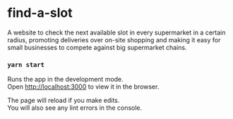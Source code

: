 # find-a-slot
A website to check the next available slot in every supermarket in a certain radius, promoting deliveries over on-site shopping and making it easy for small businesses to compete against big supermarket chains.

### `yarn start`

Runs the app in the development mode.<br />
Open [http://localhost:3000](http://localhost:3000) to view it in the browser.

The page will reload if you make edits.<br />
You will also see any lint errors in the console.